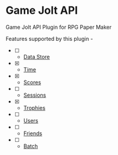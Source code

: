 # Game Jolt API
Game Jolt API Plugin for RPG Paper Maker

Features supported by this plugin -
- [ ] - [Data Store](https://gamejolt.com/game-api/doc/data-store)
- [x] - [Time](https://gamejolt.com/game-api/doc/time)
- [x] - [Scores](https://gamejolt.com/game-api/doc/scores)
- [ ] - [Sessions](https://gamejolt.com/game-api/doc/sessions)
- [x] - [Trophies](https://gamejolt.com/game-api/doc/trophies)
- [ ] - [Users](https://gamejolt.com/game-api/doc/users)
- [ ] - [Friends](https://gamejolt.com/game-api/doc/friends)
- [ ] - [Batch](https://gamejolt.com/game-api/doc/batch)
